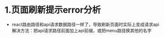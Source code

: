 # 1.页面刷新提示error分析
- react路由路径和api请求数据路径一样了，导致刷新页面时实际上变成请求api
  解决方法：把api请求路径前面加上api前缀，或把menu路径换其他的名字
